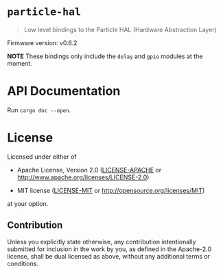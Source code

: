 # `particle-hal`

> Low level bindings to the Particle HAL (Hardware Abstraction Layer)

Firmware version: v0.6.2

**NOTE** These bindings only include the `delay` and `gpio` modules at the
moment.

# API Documentation

Run `cargo doc --open`.

# License

Licensed under either of

- Apache License, Version 2.0 ([LICENSE-APACHE](LICENSE-APACHE) or
  http://www.apache.org/licenses/LICENSE-2.0)

- MIT license ([LICENSE-MIT](LICENSE-MIT) or http://opensource.org/licenses/MIT)

at your option.

## Contribution

Unless you explicitly state otherwise, any contribution intentionally submitted
for inclusion in the work by you, as defined in the Apache-2.0 license, shall be
dual licensed as above, without any additional terms or conditions.

